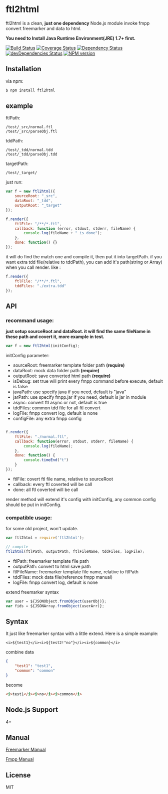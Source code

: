 # ftl2html

ftl2html is a clean, **just one dependency** Node.js module invoke fmpp convert freemarker and data to html.

**You need to Install Java Runtime Environment(JRE) 1.7+ first.**

[![Build Status](https://img.shields.io/travis/ntesmail/ftl2html/master.svg?style=flat)](https://travis-ci.org/ntesmail/ftl2html)
[![Coverage Status](https://img.shields.io/coveralls/ntesmail/ftl2html/master.svg?style=flat)](https://coveralls.io/r/ntesmail/ftl2html?branch=master)
[![Dependency Status](https://img.shields.io/david/ntesmail/ftl2html.svg?style=flat)](https://david-dm.org/ntesmail/ftl2html)
[![devDependencies Status](https://img.shields.io/david/dev/ntesmail/ftl2html.svg?style=flat)](https://david-dm.org/ntesmail/ftl2html?type=dev)
[![NPM version](https://img.shields.io/npm/v/ftl2html.svg?style=flat)](https://www.npmjs.com/package/ftl2html)

## Installation

via npm:

```bash
$ npm install ftl2html
```

## example

ftlPath: 
```
/test/_src/normal.ftl
/test/_src/parseObj.ftl
```

tddPath: 
```
/test/_tdd/normal.tdd
/test/_tdd/parseObj.tdd
```
targetPath:
```
/test/_target/
```

just run:
```js
var f = new ftl2html({
    sourceRoot: "_src",
    dataRoot: "_tdd",
    outputRoot: "_target"
});

f.render({
    ftlFile: "/**/*.ftl",
    callback: function (error, stdout, stderr, fileName) {
        console.log(fileName + " is done");
    },
    done: function() {}
});
```

it will do find the match one and compile it, then put it into targetPath.
if you want extra tdd file(relative to tddPath), you can add it's path(string or Array) when you call render. like :

```js
f.render({
    ftlFile: "/**/*.ftl",
    tddFiles: "./extra.tdd"
});
```


## API

### recommand usage:

**just setup sourceRoot and dataRoot. it will find the same fileName in these path and covert it, more example in test.**

```js
var f = new ftl2html(initConfig);
```

initConfig parameter:

- sourceRoot: freemarker template folder path **(require)**
- dataRoot: mock data folder path **(require)**
- outputRoot: save converted html path **(require)**
- isDebug: set true will print every fmpp command before execute, default is false
- javaPath: use specify java if you need, default is "java"
- jarPath: use specify fmpp.jar if you need, default is jar in module 
- async: convert ftl async or not, default is true
- tddFiles: common tdd file for all ftl convert
- logFile: fmpp convert log, default is none
- configFile: any extra fmpp config


```js

f.render({
    ftlFile: "./normal.ftl",
    callback: function(error, stdout, stderr, fileName) {
        console.log(fileName);
    },
    done: function() {
        console.timeEnd("t")
    }
});
```

- ftlFile: covert ftl file name, relative to sourceRoot
- callback: every ftl coverted will be call
- done: all ftl coverted will be call

render method will extend it's config with initConfig, any common config should be put in initConfig.

### compatible usage:

for some old project, won't update.

```js
var ftl2html = require('ftl2html');

// compile
ftl2html(ftlPath, outputPath, ftlFileName, tddFiles, logFile);
```
- ftlPath: freemarker template file path
- outputPath: convert to html save path
- ftlFileName: freemarker template file name, relative to ftlPath
- tddFiles: mock data file(reference fmpp manual)
- logFile: fmpp convert log, default is none 

extend freemarker syntax

```js
var user = ${JSONObject.fromObject(userObj)};
var fids = ${JSONArray.fromObject(userArr)};
```

## Syntax

It just like freemarker syntax with a little extend.  Here is a simple example:

```freemarker
<i>${test1}</i><i>${test2!"no"}</i><i>${common}</i>
```
combine data

```json
{
    "test1": "test1",
    "common": "common"
}
```
become
```html
<i>test1</i><i>no</i><i>common</i>
```

## Node.js Support

4+

## Manual

[Freemarker Manual](http://freemarker.org/docs/index.html)

[Fmpp Manual](http://fmpp.sourceforge.net/manual.html)

## License

MIT
